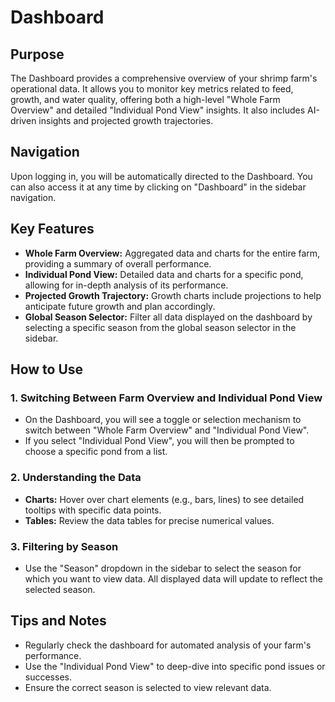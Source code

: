 # Dashboard

## Purpose
The Dashboard provides a comprehensive overview of your shrimp farm's operational data. It allows you to monitor key metrics related to feed, growth, and water quality, offering both a high-level "Whole Farm Overview" and detailed "Individual Pond View" insights. It also includes AI-driven insights and projected growth trajectories.

## Navigation
Upon logging in, you will be automatically directed to the Dashboard. You can also access it at any time by clicking on "Dashboard" in the sidebar navigation.

## Key Features
*   **Whole Farm Overview:** Aggregated data and charts for the entire farm, providing a summary of overall performance.
*   **Individual Pond View:** Detailed data and charts for a specific pond, allowing for in-depth analysis of its performance.
*   **Projected Growth Trajectory:** Growth charts include projections to help anticipate future growth and plan accordingly.
*   **Global Season Selector:** Filter all data displayed on the dashboard by selecting a specific season from the global season selector in the sidebar.

## How to Use

### 1. Switching Between Farm Overview and Individual Pond View
*   On the Dashboard, you will see a toggle or selection mechanism to switch between "Whole Farm Overview" and "Individual Pond View".
*   If you select "Individual Pond View", you will then be prompted to choose a specific pond from a list.

### 2. Understanding the Data
*   **Charts:** Hover over chart elements (e.g., bars, lines) to see detailed tooltips with specific data points.
*   **Tables:** Review the data tables for precise numerical values.

### 3. Filtering by Season
*   Use the "Season" dropdown in the sidebar to select the season for which you want to view data. All displayed data will update to reflect the selected season.

## Tips and Notes
*   Regularly check the dashboard for automated analysis of your farm's performance.
*   Use the "Individual Pond View" to deep-dive into specific pond issues or successes.
*   Ensure the correct season is selected to view relevant data.